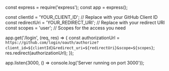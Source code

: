 const express = require('express');
const app = express();

const clientId = 'YOUR_CLIENT_ID'; // Replace with your GitHub Client ID
const redirectUri = 'YOUR_REDIRECT_URI'; // Replace with your redirect URI
const scopes = 'user'; // Scopes for the access you need

app.get('/login', (req, res) => {
  const authorizationUrl = `https://github.com/login/oauth/authorize?client_id=${clientId}&redirect_uri=${redirectUri}&scope=${scopes}`;
  res.redirect(authorizationUrl);
});

app.listen(3000, () => console.log('Server running on port 3000'));